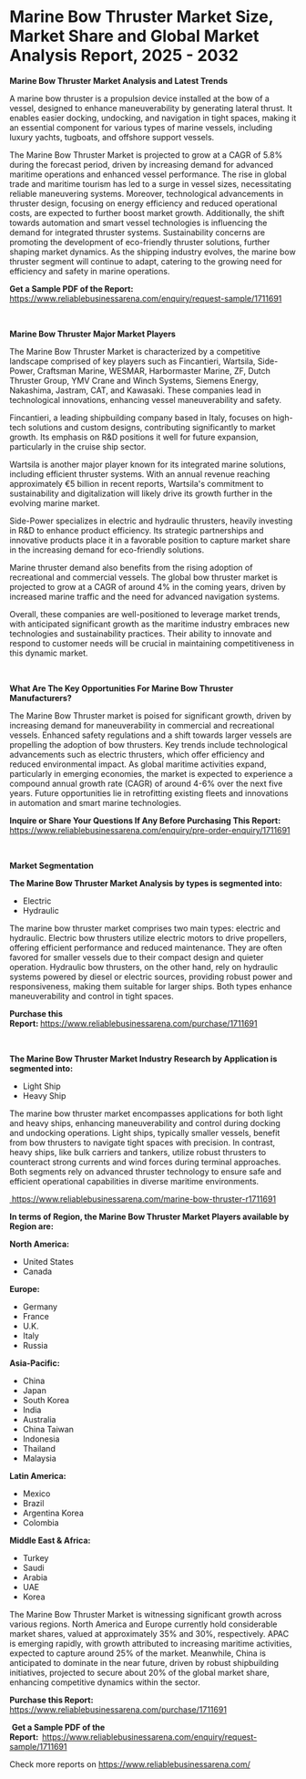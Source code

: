 <p><h1>Marine Bow Thruster Market Size, Market Share and Global Market Analysis Report, 2025 - 2032</h1></p><p><strong>Marine Bow Thruster Market Analysis and Latest Trends</strong></p>
<p><p>A marine bow thruster is a propulsion device installed at the bow of a vessel, designed to enhance maneuverability by generating lateral thrust. It enables easier docking, undocking, and navigation in tight spaces, making it an essential component for various types of marine vessels, including luxury yachts, tugboats, and offshore support vessels. </p><p>The Marine Bow Thruster Market is projected to grow at a CAGR of 5.8% during the forecast period, driven by increasing demand for advanced maritime operations and enhanced vessel performance. The rise in global trade and maritime tourism has led to a surge in vessel sizes, necessitating reliable maneuvering systems. Moreover, technological advancements in thruster design, focusing on energy efficiency and reduced operational costs, are expected to further boost market growth. Additionally, the shift towards automation and smart vessel technologies is influencing the demand for integrated thruster systems. Sustainability concerns are promoting the development of eco-friendly thruster solutions, further shaping market dynamics. As the shipping industry evolves, the marine bow thruster segment will continue to adapt, catering to the growing need for efficiency and safety in marine operations.</p></p>
<p><strong>Get a Sample PDF of the Report:&nbsp;</strong> <a href="https://www.reliablebusinessarena.com/enquiry/request-sample/1711691?utm_campaign=1841&utm_medium=2&utm_source=Github&utm_content=ia&utm_term=11012025&utm_id=marine-bow-thruster">https://www.reliablebusinessarena.com/enquiry/request-sample/1711691</a></p>
<p>&nbsp;</p>
<p><strong>Marine Bow Thruster Major Market Players</strong></p>
<p><p>The Marine Bow Thruster Market is characterized by a competitive landscape comprised of key players such as Fincantieri, Wartsila, Side-Power, Craftsman Marine, WESMAR, Harbormaster Marine, ZF, Dutch Thruster Group, YMV Crane and Winch Systems, Siemens Energy, Nakashima, Jastram, CAT, and Kawasaki. These companies lead in technological innovations, enhancing vessel maneuverability and safety.</p><p>Fincantieri, a leading shipbuilding company based in Italy, focuses on high-tech solutions and custom designs, contributing significantly to market growth. Its emphasis on R&D positions it well for future expansion, particularly in the cruise ship sector.</p><p>Wartsila is another major player known for its integrated marine solutions, including efficient thruster systems. With an annual revenue reaching approximately €5 billion in recent reports, Wartsila's commitment to sustainability and digitalization will likely drive its growth further in the evolving marine market.</p><p>Side-Power specializes in electric and hydraulic thrusters, heavily investing in R&D to enhance product efficiency. Its strategic partnerships and innovative products place it in a favorable position to capture market share in the increasing demand for eco-friendly solutions.</p><p>Marine thruster demand also benefits from the rising adoption of recreational and commercial vessels. The global bow thruster market is projected to grow at a CAGR of around 4% in the coming years, driven by increased marine traffic and the need for advanced navigation systems.</p><p>Overall, these companies are well-positioned to leverage market trends, with anticipated significant growth as the maritime industry embraces new technologies and sustainability practices. Their ability to innovate and respond to customer needs will be crucial in maintaining competitiveness in this dynamic market.</p></p>
<p>&nbsp;</p>
<p><strong>What Are The Key Opportunities For Marine Bow Thruster Manufacturers?</strong></p>
<p><p>The Marine Bow Thruster market is poised for significant growth, driven by increasing demand for maneuverability in commercial and recreational vessels. Enhanced safety regulations and a shift towards larger vessels are propelling the adoption of bow thrusters. Key trends include technological advancements such as electric thrusters, which offer efficiency and reduced environmental impact. As global maritime activities expand, particularly in emerging economies, the market is expected to experience a compound annual growth rate (CAGR) of around 4-6% over the next five years. Future opportunities lie in retrofitting existing fleets and innovations in automation and smart marine technologies.</p></p>
<p><strong>Inquire or Share Your Questions If Any Before Purchasing This Report:</strong> <a href="https://www.reliablebusinessarena.com/enquiry/pre-order-enquiry/1711691?utm_campaign=1841&utm_medium=2&utm_source=Github&utm_content=ia&utm_term=11012025&utm_id=marine-bow-thruster">https://www.reliablebusinessarena.com/enquiry/pre-order-enquiry/1711691</a></p>
<p>&nbsp;</p>
<p><strong>Market Segmentation</strong></p>
<p><strong>The Marine Bow Thruster Market Analysis by types is segmented into:</strong></p>
<p><ul><li>Electric</li><li>Hydraulic</li></ul></p>
<p><p>The marine bow thruster market comprises two main types: electric and hydraulic. Electric bow thrusters utilize electric motors to drive propellers, offering efficient performance and reduced maintenance. They are often favored for smaller vessels due to their compact design and quieter operation. Hydraulic bow thrusters, on the other hand, rely on hydraulic systems powered by diesel or electric sources, providing robust power and responsiveness, making them suitable for larger ships. Both types enhance maneuverability and control in tight spaces.</p></p>
<p><strong>Purchase this Report:&nbsp;</strong><a href="https://www.reliablebusinessarena.com/purchase/1711691?utm_campaign=1841&utm_medium=2&utm_source=Github&utm_content=ia&utm_term=11012025&utm_id=marine-bow-thruster">https://www.reliablebusinessarena.com/purchase/1711691</a></p>
<p>&nbsp;</p>
<p><strong>The Marine Bow Thruster Market Industry Research by Application is segmented into:</strong></p>
<p><ul><li>Light Ship</li><li>Heavy Ship</li></ul></p>
<p><p>The marine bow thruster market encompasses applications for both light and heavy ships, enhancing maneuverability and control during docking and undocking operations. Light ships, typically smaller vessels, benefit from bow thrusters to navigate tight spaces with precision. In contrast, heavy ships, like bulk carriers and tankers, utilize robust thrusters to counteract strong currents and wind forces during terminal approaches. Both segments rely on advanced thruster technology to ensure safe and efficient operational capabilities in diverse maritime environments.</p></p>
<p><a href="https://www.reliablebusinessarena.com/marine-bow-thruster-r1711691?utm_campaign=1841&utm_medium=2&utm_source=Github&utm_content=ia&utm_term=11012025&utm_id=marine-bow-thruster">&nbsp;https://www.reliablebusinessarena.com/marine-bow-thruster-r1711691</a></p>
<p><strong>In terms of Region, the Marine Bow Thruster Market Players available by Region are:</strong></p>
<p>
    <p> <strong> North America: </strong>
        <ul>
            <li>United States</li>
            <li>Canada</li>
        </ul>
        </p> 
    <p> <strong> Europe: </strong>
        <ul>
            <li>Germany</li>
            <li>France</li>
            <li>U.K.</li>
            <li>Italy</li>
            <li>Russia</li>
        </ul>
        </p> 
    <p> <strong> Asia-Pacific: </strong>
        <ul>
            <li>China</li>
            <li>Japan</li>
            <li>South Korea</li>
            <li>India</li>
            <li>Australia</li>
            <li>China Taiwan</li>
            <li>Indonesia</li>
            <li>Thailand</li>
            <li>Malaysia</li>
        </ul>
        </p> 
    <p> <strong> Latin America: </strong>
        <ul>
            <li>Mexico</li>
            <li>Brazil</li>
            <li>Argentina Korea</li>
            <li>Colombia</li>
        </ul>
        </p> 
    <p> <strong> Middle East & Africa: </strong>
        <ul>
            <li>Turkey</li>
            <li>Saudi</li>
            <li>Arabia</li>
            <li>UAE</li>
            <li>Korea</li>
        </ul>
    </p>
    </p>
<p><p>The Marine Bow Thruster Market is witnessing significant growth across various regions. North America and Europe currently hold considerable market shares, valued at approximately 35% and 30%, respectively. APAC is emerging rapidly, with growth attributed to increasing maritime activities, expected to capture around 25% of the market. Meanwhile, China is anticipated to dominate in the near future, driven by robust shipbuilding initiatives, projected to secure about 20% of the global market share, enhancing competitive dynamics within the sector.</p></p>
<p><strong>Purchase this Report: </strong><a href="https://www.reliablebusinessarena.com/purchase/1711691?utm_campaign=1841&utm_medium=2&utm_source=Github&utm_content=ia&utm_term=11012025&utm_id=marine-bow-thruster">https://www.reliablebusinessarena.com/purchase/1711691</a></p>
<p>&nbsp;<strong>Get a Sample PDF of the Report:&nbsp;&nbsp;</strong><a href="https://www.reliablebusinessarena.com/enquiry/request-sample/1711691?utm_campaign=1841&utm_medium=2&utm_source=Github&utm_content=ia&utm_term=11012025&utm_id=marine-bow-thruster">https://www.reliablebusinessarena.com/enquiry/request-sample/1711691</a></p>
<p><strong></strong></p>
<p>Check more reports on <a href="https://www.reliablebusinessarena.com/?utm_campaign=1841&utm_medium=2&utm_source=Github&utm_content=ia&utm_term=11012025&utm_id=marine-bow-thruster">https://www.reliablebusinessarena.com/</a></p>